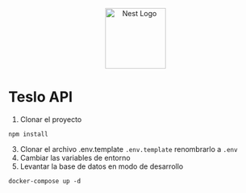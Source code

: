 <p align="center">
  <a href="http://nestjs.com/" target="blank"><img src="https://nestjs.com/img/logo-small.svg" width="120" alt="Nest Logo" /></a>
</p>


# Teslo API

1. Clonar el proyecto
```
npm install
```
3. Clonar el archivo .env.template ```.env.template``` renombrarlo a ```.env```
4. Cambiar las variables de entorno
5. Levantar la base de datos en modo de desarrollo
```
docker-compose up -d
```